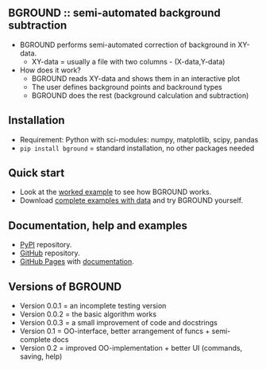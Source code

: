 BGROUND :: semi-automated background subtraction
------------------------------------------------

* BGROUND performs semi-automated correction of background in XY-data.
	- XY-data = usually a file with two columns - (X-data,Y-data)
* How does it work?
	- BGROUND reads XY-data and shows them in an interactive plot
	- The user defines background points and backround types
	- BGROUND does the rest (background calculation and subtraction)

Installation
------------
* Requirement: Python with sci-modules: numpy, matplotlib, scipy, pandas
* `pip install bground` = standard installation, no other packages needed

Quick start
-----------
* Look at the
  [worked example](https://www.dropbox.com/scl/fi/59og19il0qel4ajmg1io7/01_bground.nb.pdf?rlkey=aqdxrgn9jtaoounihiv2zhw7q&dl=0)
  to see how BGROUND works.
* Download
  [complete examples with data](https://www.dropbox.com/scl/fo/08ougjp96dnwr1wqqm7be/AIStLY7i0yb80Yq3xKn1blw?rlkey=806nl015x93qte85feldycsxu&dl=0)
  and try BGROUND yourself.

Documentation, help and examples
--------------------------------

* [PyPI](https://pypi.org/project/bground) repository.
* [GitHub](https://github.com/mirekslouf/bground) repository.
* [GitHub Pages](https://mirekslouf.github.io/bground/)
  with [documentation](https://mirekslouf.github.io/bground/docs).

Versions of BGROUND
-------------------

* Version 0.0.1 = an incomplete testing version
* Version 0.0.2 = the basic algorithm works
* Version 0.0.3 = a small improvement of code and docstrings
* Version 0.1 = OO-interface, better arrangement of funcs + semi-complete docs
* Version 0.2 = improved OO-implementation + better UI (commands, saving, help)
